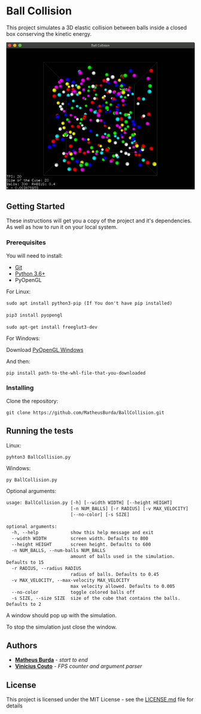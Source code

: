 # Ball Collision

This project simulates a 3D elastic collision between balls inside a closed box conserving the kinetic energy.

![BallCollision](/Extras/BallCollision2.gif)

## Getting Started

These instructions will get you a copy of the project and it's dependencies. As well as how to run it on your local system.

### Prerequisites

You will need to install:

* [Git](https://git-scm.com/downloads)
* [Python 3.6+](https://www.python.org/downloads/)
* PyOpenGL

For Linux:
```
sudo apt install python3-pip (If You don't have pip installed)

pip3 install pyopengl

sudo apt-get install freeglut3-dev
```

For Windows:

Download [PyOpenGL Windows](https://www.lfd.uci.edu/~gohlke/pythonlibs/#pyopengl)

And then:
```
pip install path-to-the-whl-file-that-you-downloaded
```

### Installing

Clone the repository:

```
git clone https://github.com/MatheusBurda/BallCollision.git
```

## Running the tests

Linux:
```
pyhton3 BallCollision.py
```
Windows:
```
py BallCollision.py
```

Optional arguments:
```
usage: BallCollision.py [-h] [--width WIDTH] [--height HEIGHT]
                        [-n NUM_BALLS] [-r RADIUS] [-v MAX_VELOCITY]
                        [--no-color] [-s SIZE]

optional arguments:
  -h, --help            show this help message and exit
  --width WIDTH         screen width. Defaults to 800
  --height HEIGHT       screen height. Defaults to 600
  -n NUM_BALLS, --num-balls NUM_BALLS
                        amount of balls used in the simulation. Defaults to 15
  -r RADIUS, --radius RADIUS
                        radius of balls. Defaults to 0.45
  -v MAX_VELOCITY, --max-velocity MAX_VELOCITY
                        max velocity allowed. Defaults to 0.005
  --no-color            toggle colored balls off
  -s SIZE, --size SIZE  size of the cube that contains the balls. Defaults to 2
```

A window should pop up with the simulation.

To stop the simulation just close the window.

## Authors

* **[Matheus Burda](https://github.com/MatheusBurda)** - *start to end* 
* **[Vinícius Couto](https://github.com/vcoutasso)** - *FPS counter and argument parser* 

## License

This project is licensed under the MIT License - see the [LICENSE.md](LICENSE.md) file for details

